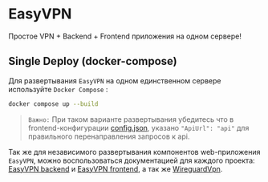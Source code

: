 # EasyVPN
Простое VPN + Backend + Frontend приложения на одном сервере!

## Single Deploy (docker-compose)
Для развертывания `EasyVPN` на одном единственном сервере используйте `Docker Compose` :
```bash
docker compose up --build
```
> `Важно:` При таком варианте развертывания убедитесь что в frontend-конфигурации [config.json](./frontend/src/config.json), указано `"ApiUrl": "api"` для правильного перенаправления запросов к api.

Так же для независимого развертывания компонентов web-приложения `EasyVPN`, можно воспользоваться документацией для каждого проекта:
[EasyVPN backend](backend/README.md) и [EasyVPN frontend](backend/README.md), а так же [WireguardVpn](services/WireguardVpn/README.md).

